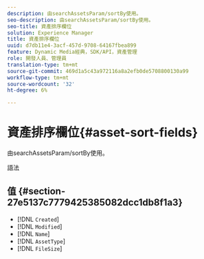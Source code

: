 ```yaml
---
description: 由searchAssetsParam/sortBy使用。
seo-description: 由searchAssetsParam/sortBy使用。
seo-title: 資產排序欄位
solution: Experience Manager
title: 資產排序欄位
uuid: d7db11e4-3acf-457d-9708-64167fbea899
feature: Dynamic Media經典，SDK/API，資產管理
role: 開發人員、管理員
translation-type: tm+mt
source-git-commit: 469d1a5c43a972116a8a2efb0de5708800130a99
workflow-type: tm+mt
source-wordcount: '32'
ht-degree: 6%

---
```



# 資產排序欄位{#asset-sort-fields}

由searchAssetsParam/sortBy使用。

語法

## 值 {#section-27e5137c7779425385082dcc1db8f1a3}

* [!DNL `Created`]
* [!DNL `Modified`]
* [!DNL `Name`]
* [!DNL `AssetType`]
* [!DNL `FileSize`]

